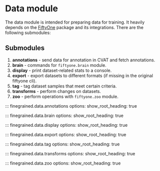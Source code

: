 # Data module

The data module is intended for preparing data for training. 
It heavily depends on the [FiftyOne](https://voxel51.com/docs/fiftyone/index.html) package
and its integrations. 
There are the following submodules:

## Submodules

1. **annotations** - send data for annotation in CVAT and fetch annotations.
2. **brain** - commands for `fiftyone.brain` module.
3. **display** - print dataset-related stats to a console.
4. **export** - export datasets to different formats (if missing in the original fiftyone cli).
5. **tag** - tag dataset samples that meet certain criteria.
6. **transforms** - perform changes on datasets.
7. **zoo** - perform operations with `fiftyone.zoo` module.

::: finegrained.data.annotations
    options:
        show_root_heading: true

::: finegrained.data.brain
    options:
        show_root_heading: true

::: finegrained.data.display
    options:
        show_root_heading: true

::: finegrained.data.export
    options:
        show_root_heading: true

::: finegrained.data.tag
    options:
        show_root_heading: true

::: finegrained.data.transforms
    options:
        show_root_heading: true

::: finegrained.data.zoo
    options:
        show_root_heading: true
